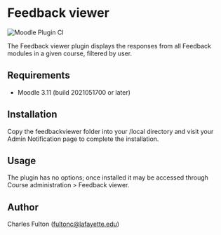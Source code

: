 Feedback viewer
============================

![Moodle Plugin CI](https://github.com/LafColITS/moodle-local_feedbackviewer/workflows/Moodle%20Plugin%20CI/badge.svg)

The Feedback viewer plugin displays the responses from all Feedback modules in a given course, filtered by user.

Requirements
------------
- Moodle 3.11 (build 2021051700 or later)

Installation
------------
Copy the feedbackviewer folder into your /local directory and visit your Admin Notification page to complete the installation.

Usage
-----
The plugin has no options; once installed it may be accessed through Course administration > Feedback viewer.

Author
-----
Charles Fulton (fultonc@lafayette.edu)
